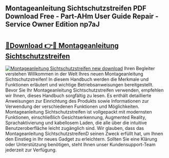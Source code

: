## Montageanleitung Sichtschutzstreifen PDF Download Free - Part-AHm User Guide Repair - Service Owner Edition np7aJ

# <h2><a href="http://df7bpof.blite.top/?on=Montageanleitung+Sichtschutzstreifen">🔗Download 👉🔴 Montageanleitung Sichtschutzstreifen</a></h2>

[![Montageanleitung Sichtschutzstreifen new download](https://i.imgur.com/lujVjoI.png)](http://df7bpof.blite.top/?on=Montageanleitung+Sichtschutzstreifen)
Ihren Begleiter verstehen Willkommen in der Welt Ihres neuen Montageanleitung Sichtschutzstreifen! In diesem Handbuch werden die Merkmale und Funktionen erläutert und wichtige Betriebsanweisungen bereitgestellt. Bevor Sie Ihr Montageanleitung Sichtschutzstreifen verwenden, empfehlen wir Ihnen, dieses Handbuch sorgfältig zu lesen. Es enthält detaillierte Anweisungen zur Einrichtung des Produkts sowie Informationen zur Verwendung der verschiedenen Funktionen und Möglichkeiten. Montageanleitung Sichtschutzstreifen ist vollgepackt mit modernsten Funktionen, einschließlich Gesichtserkennung, Augmented Reality, Sprachaktivierung und kabellosem Laden, die alle über die intuitive Benutzeroberfläche leicht zugänglich sind. Wir glauben, dass das Montageanleitung SichtschutzstreifenD seinen Zweck erfüllt hat, um Ihnen den Einstieg in Ihr neues Gadget zu erleichtern. Sollten Sie eine Klärung oder Unterstützung benötigen, steht Ihnen unser Kundensupport-Team jederzeit zur Verfügung.
